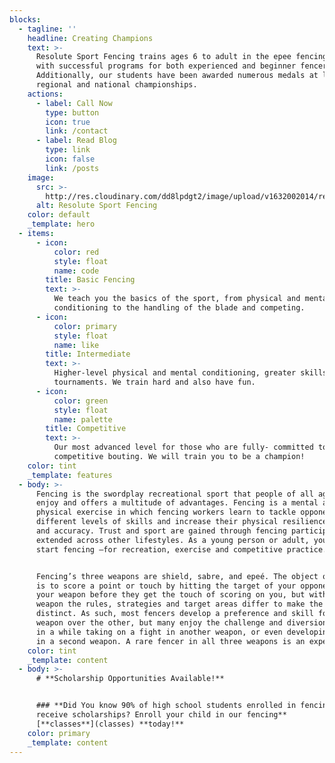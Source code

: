```yaml
---
blocks:
  - tagline: ''
    headline: Creating Champions
    text: >-
      Resolute Sport Fencing trains ages 6 to adult in the epee fencing weapon
      with successful programs for both experienced and beginner fencers.
      Additionally, our students have been awarded numerous medals at local,
      regional and national championships.
    actions:
      - label: Call Now
        type: button
        icon: true
        link: /contact
      - label: Read Blog
        type: link
        icon: false
        link: /posts
    image:
      src: >-
        http://res.cloudinary.com/dd8lpdgt2/image/upload/v1632002014/resolute_portrait_fovzct.png
      alt: Resolute Sport Fencing
    color: default
    _template: hero
  - items:
      - icon:
          color: red
          style: float
          name: code
        title: Basic Fencing
        text: >-
          We teach you the basics of the sport, from physical and mental
          conditioning to the handling of the blade and competing.
      - icon:
          color: primary
          style: float
          name: like
        title: Intermediate
        text: >-
          Higher-level physical and mental conditioning, greater skills and some
          tournaments. We train hard and also have fun.
      - icon:
          color: green
          style: float
          name: palette
        title: Competitive
        text: >-
          Our most advanced level for those who are fully- committed to
          competitive bouting. We will train you to be a champion!
    color: tint
    _template: features
  - body: >-
      Fencing is the swordplay recreational sport that people of all ages can
      enjoy and offers a multitude of advantages. Fencing is a mental and
      physical exercise in which fencing workers learn to tackle opponents of
      different levels of skills and increase their physical resilience, agility
      and accuracy. Trust and sport are gained through fencing participation and
      extended across other lifestyles. As a young person or adult, you can
      start fencing –for recreation, exercise and competitive practice.


      Fencing’s three weapons are shield, sabre, and epeé. The object of fencing
      is to score a point or touch by hitting the target of your opponent with
      your weapon before they get the touch of scoring on you, but with each
      weapon the rules, strategies and target areas differ to make the games
      distinct. As such, most fencers develop a preference and skill for one
      weapon over the other, but many enjoy the challenge and diversion of once
      in a while taking on a fight in another weapon, or even developing skills
      in a second weapon. A rare fencer in all three weapons is an expert!
    color: tint
    _template: content
  - body: >-
      # **Scholarship Opportunities Available!**


      ### **Did You know 90% of high school students enrolled in fencing schools
      receive scholarships? Enroll your child in our fencing**
      [**classes**](classes) **today!**
    color: primary
    _template: content
---
```


